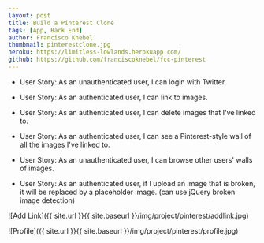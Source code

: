 ```yaml
---
layout: post
title: Build a Pinterest Clone
tags: [App, Back End]
author: Francisco Knebel
thumbnail: pinterestclone.jpg
heroku: https://limitless-lowlands.herokuapp.com/
github: https://github.com/franciscoknebel/fcc-pinterest
---
```


- User Story: As an unauthenticated user, I can login with Twitter.

- User Story: As an authenticated user, I can link to images.

- User Story: As an authenticated user, I can delete images that I've linked to.

- User Story: As an authenticated user, I can see a Pinterest-style wall of all the images I've linked to.

- User Story: As an unauthenticated user, I can browse other users' walls of images.

- User Story: As an authenticated user, if I upload an image that is broken, it will be replaced by a placeholder image. (can use jQuery broken image detection)

![Add Link]({{ site.url }}{{ site.baseurl }}/img/project/pinterest/addlink.jpg)

![Profile]({{ site.url }}{{ site.baseurl }}/img/project/pinterest/profile.jpg)
